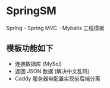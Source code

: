 # SpringSM
 Spring - Spring MVC - Mybatis 工程模板
 
## 模板功能如下
 - 连接数据库 (MySql)
 - 返回 JSON 数据 (解决中文乱码)
 - Caddy 服务器带配置实现前后端分离